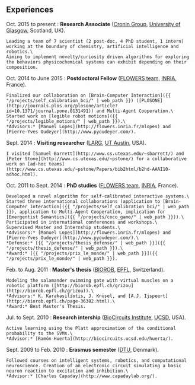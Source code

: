 ## Experiences

Oct. 2015 to present
: **Research Associate** ([Cronin Group](http://www.chem.gla.ac.uk/cronin/), [University of Glasgow](http://www.gla.ac.uk/), Scotland, UK).

    Leading a team of 7 scientist (2 post-doc, 4 PhD student, 1 intern) working at the boundary of chemistry, artificial intelligence and robotics.\
    Aiming to implement novelty/curiosity driven algorithms for exploring the behaviors physicochemical systems can exhibit depending on their composition.


Oct. 2014 to June 2015
:   **Postdoctoral Fellow** ([FLOWERS team](http://flowers.inria.fr/), [INRIA](http://www.inria.fr/), France).

    Finalized our collaboration on [Brain-Computer Interaction]({{ "/projects/self_calibration_bci/" | web_path }}) ([PLOSONE](http://journals.plos.org/plosone/article?id=10.1371/journal.pone.0131491)) and Multi-Agent Cooperation.\
    Started work on [legible robot motions]({{ "/projects/legible_motions/" | web_path }}).\
    *Advisors:* [Manuel Lopes](http://flowers.inria.fr/mlopes) and [Pierre-Yves Oudeyer](http://www.pyoudeyer.com/).

Sept. 2014
:   **Visiting researcher** ([LARG](http://www.cs.utexas.edu/~pstone/), [UT Austin](http://www.utexas.edu/), USA).

    I visited [Samuel Barrett](http://www.cs.utexas.edu/~sbarrett/) and [Peter Stone](http://www.cs.utexas.edu/~pstone/) for a collaborative work on [ad-hoc teams](http://www.cs.utexas.edu/~pstone/Papers/bib2html/b2hd-AAAI10-adhoc.html).

Oct. 2011 to Sept. 2014
:   **PhD studies** ([FLOWERS team](http://flowers.inria.fr/), [INRIA](http://www.inria.fr/), France).

    Developed a novel algorithm for self-calibrated interactive systems.\
    Started three international collaborations (application to [Brain-Computer Interaction]({{ "/projects/self_calibration_bci/" | web_path }}), application to Multi-Agent Cooperation, implication for [Emergentist Semantics]({{ "/projects/coco_game/" | web_path }})).\
    Participated in international conferences and workshops.\
    Supervised Master and Internship students.\
    *Advisors:* [Manuel Lopes](http://flowers.inria.fr/mlopes) and [Pierre-Yves Oudeyer](http://www.pyoudeyer.com/).\
    *Defense:* [{{ "/projects/thesis_defense/" | web_path }}]({{ "/projects/thesis_defense/" | web_path }}).\
    *Award:* [{{ "/projects/prix_le_monde/" | web_path }}]({{ "/projects/prix_le_monde/" | web_path }}).

Feb. to Aug. 2011
:   **Master's thesis** ([BIOROB](http://biorob.epfl.ch/), [EPFL](http://www.epfl.ch/), Switzerland).

    Modeling the salamander swimming gate with virtual muscles on a robotic platform ([http://biorob.epfl.ch/grizou](http://biorob.epfl.ch/grizou)).\
    *Advisors:* K. Karakasiliotis, J. Knüsel, and [A.J. Ijspeert](http://biorob.epfl.ch/page-36382.html).\
    *Award:* Best Master's Thesis.

Jul. to Sept. 2010
:   **Research intership** ([BioCircuits Institute](http://biocircuits.ucsd.edu/), [UCSD](http://www.ucsd.edu/), USA).

    Active learning using the Platt approximation of the conditional probability to the SVMs.\
    *Advisor:* [Ramón Huerta](http://biocircuits.ucsd.edu/huerta/).

Sept. 2009 to Feb. 2010
:   **Erasmus semester** ([DTU](http://www.dtu.dk/english), Denmark).

    Followed courses on intelligent systems, robotics, and computational neuroscience. Creation of an electronic circuit simulating a basic neuron reaction to excitation and inhibition.\
    *Advisor:* [Charles Capaday](http://www.capadaylab.org/).
